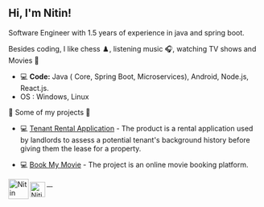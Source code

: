 <h2> Hi, I'm Nitin!</h2>

Software Engineer with 1.5 years of experience in java and spring boot. <br>

Besides coding, I like chess ♟️, listening music 🎧, watching TV shows and Movies 🍿

- 💻 <b>Code:</b> Java ( Core, Spring Boot, Microservices), Android, Node.js, React.js.
- OS : Windows, Linux 


🚀 Some of my projects 🔽

- 💻 [Tenant Rental Application](#link) - The product is a  rental application used by landlords to assess a potential tenant's background history before giving them the lease for a property.


- 💻 [Book My Movie](#link) - The project is an online movie booking platform.

<a href="http://linkedin.com/in/nitin-gupta-a72178197/">
  <img align="left" alt="Nitin LinkedIn" src="https://img.icons8.com/color/512/linkedin.png" width="40" height="40"/>
</a>

<a href="http://leetcode.com/guptanitin493/">
  <img align="left" alt="Nitin Leetcode" 
    src="https://user-images.githubusercontent.com/63964149/152531278-5e01909d-0c2e-412a-8acc-4a06863c244d.png" 
    width="30" height="30"
    style=" padding-top: 6px;"
    />
</a>
